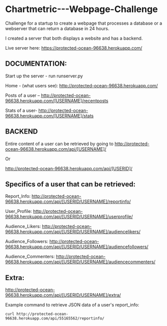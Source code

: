 # Chartmetric---Webpage-Challenge
Challenge for a startup to create a webpage that processes a database or a webserver that can return a database in 24 hours.

I created a server that both displays a website and has a backend.

Live server here: https://protected-ocean-96638.herokuapp.com/

## DOCUMENTATION:

Start up the server - run runserver.py

Home - (what users see):
http://protected-ocean-96638.herokuapp.com/

Posts of a user – 
http://protected-ocean-96638.herokuapp.com/[USERNAME]/recentposts

Stats of a user-
http://protected-ocean-96638.herokuapp.com/[USERNAME]/stats


## BACKEND

Entire content of a user can be retrieved by going to 
http://protected-ocean-96638.herokuapp.com/api/[USERNAME]/

Or 

http://protected-ocean-96638.herokuapp.com/api/[USERID]/


## Specifics of a user that can be retrieved:

Report_Info: http://protected-ocean-96638.herokuapp.com/api/[USERID/USERNAME]/reportinfo/

User_Profile: http://protected-ocean-96638.herokuapp.com/api/[USERID/USERNAME]/userprofile/

Audience_Likers: http://protected-ocean-96638.herokuapp.com/api/[USERID/USERNAME]/audiencelikers/

Audience_Followers: http://protected-ocean-96638.herokuapp.com/api/[USERID/USERNAME]/audiencefollowers/

Audience_Commenters: http://protected-ocean-96638.herokuapp.com/api/[USERID/USERNAME]/audiencecommenters/


## Extra: 
http://protected-ocean-96638.herokuapp.com/api/[USERID/USERNAME]/extra/ 

Example command to retrieve JSON data of a user's report_info: 
```
curl http://protected-ocean-96638.herokuapp.com/api/55165562/reportinfo/
```
